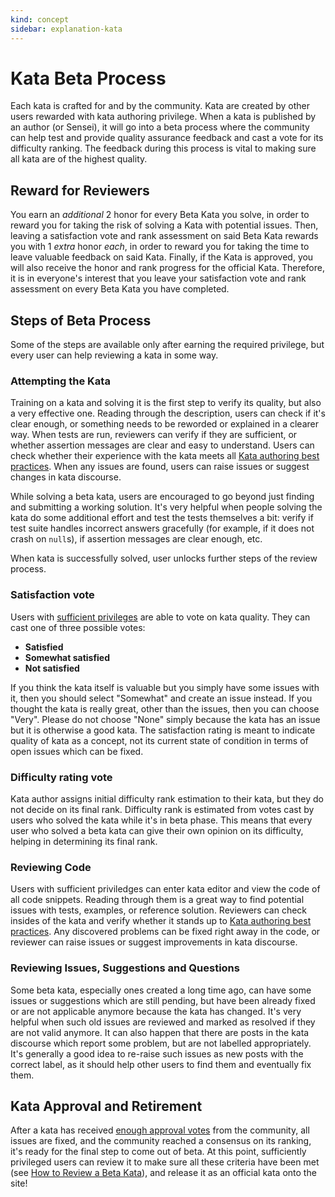 ```yaml
---
kind: concept
sidebar: explanation-kata
---
```


# Kata Beta Process

Each kata is crafted for and by the community. Kata are created by other users rewarded with kata authoring privilege. When a kata is published by an author (or Sensei), it will go into a beta process where the community can help test and provide quality assurance feedback and cast a vote for its difficulty ranking. The feedback during this process is vital to making sure all kata are of the highest quality.

## Reward for Reviewers

You earn an _additional_ 2 honor for every Beta Kata you solve, in order to reward you for taking the risk of solving a Kata with potential issues. Then, leaving a satisfaction vote and rank assessment on said Beta Kata rewards you with 1 _extra_ honor _each_, in order to reward you for taking the time to leave valuable feedback on said Kata. Finally, if the Kata is approved, you will also receive the honor and rank progress for the official Kata. Therefore, it is in everyone's interest that you leave your satisfaction vote and rank assessment on every Beta Kata you have completed.

## Steps of Beta Process

Some of the steps are available only after earning the required privilege, but every user can help reviewing a kata in some way.

### Attempting the Kata

Training on a kata and solving it is the first step to verify its quality, but also a very effective one. Reading through the description, users can check if it's clear enough, or something needs to be reworded or explained in a clearer way. When tests are run, reviewers can verify if they are sufficient, or whether assertion messages are clear and easy to understand. Users can check whether their experience with the kata meets all [Kata authoring best practices](/recipes/create-kata/best-practices/). When any issues are found, users can raise issues or suggest changes in kata discourse.

While solving a beta kata, users are encouraged to go beyond just finding and submitting a working solution. It's very helpful when people solving the kata do some additional effort and test the tests themselves a bit: verify if test suite handles incorrect answers gracefully (for example, if it does not crash on `null`s), if assertion messages are clear enough, etc.

When kata is successfully solved, user unlocks further steps of the review process.

### Satisfaction vote

Users with [sufficient privileges](/references/gamification/privileges/#privileges) are able to vote on kata quality. They can cast one of three possible votes:

- **Satisfied**
- **Somewhat satisfied**
- **Not satisfied**

If you think the kata itself is valuable but you simply have some issues with it, then you should select "Somewhat" and create an issue instead. If you thought the kata is really great, other than the issues, then you can choose "Very". Please do not choose "None" simply because the kata has an issue but it is otherwise a good kata. The satisfaction rating is meant to indicate quality of kata as a concept, not its current state of condition in terms of open issues which can be fixed.

### Difficulty rating vote

Kata author assigns initial difficulty rank estimation to their kata, but they do not decide on its final rank. Difficulty rank is estimated from votes cast by users who solved the kata while it's in beta phase. This means that every user who solved a beta kata can give their own opinion on its difficulty, helping in determining its final rank.

### Reviewing Code

Users with sufficient priviledges can enter kata editor and view the code of all code snippets. Reading through them is a great way to find potential issues with tests, examples, or reference solution. Reviewers can check insides of the kata and verify whether it stands up to [Kata authoring best practices](/recipes/create-kata/best-practices/). Any discovered problems can be fixed right away in the code, or reviewer can raise issues or suggest improvements in kata discourse.

### Reviewing Issues, Suggestions and Questions

Some beta kata, especially ones created a long time ago, can have some issues or suggestions which are still pending, but have been already fixed or are not applicable anymore because the kata has changed. It's very helpful when such old issues are reviewed and marked as resolved if they are not valid anymore. It can also happen that there are posts in the kata discourse which report some problem, but are not labelled appropriately. It's generally a good idea to re-raise such issues as new posts with the correct label, as it should help other users to find them and eventually fix them.

## Kata Approval and Retirement

After a kata has received [enough approval votes](/references/kata-ranking/approval-retire-criteria/) from the community, all issues are fixed, and the community reached a consensus on its ranking, it's ready for the final step to come out of beta. At this point, sufficiently privileged users can review it to make sure all these criteria have been met (see [How to Review a Beta Kata](/recipes/review-beta/)), and release it as an official kata onto the site!
